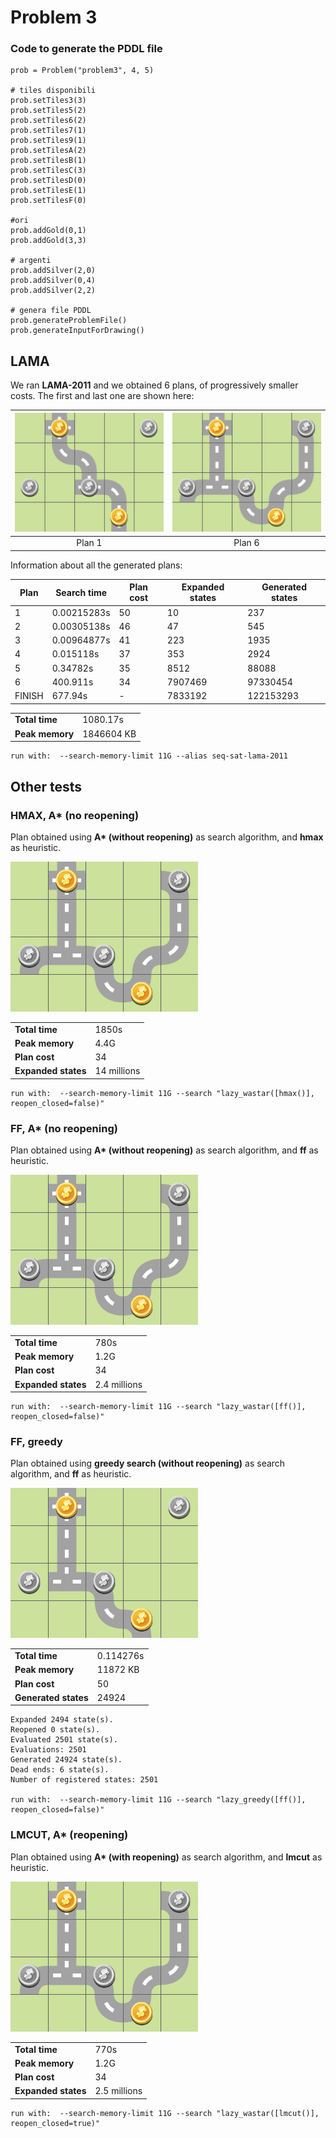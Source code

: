 # Problem 3

### Code to generate the PDDL file

	prob = Problem("problem3", 4, 5)
	
	# tiles disponibili
	prob.setTiles3(3)
	prob.setTiles5(2)
	prob.setTiles6(2)
	prob.setTiles7(1)
	prob.setTiles9(1)
	prob.setTilesA(2)
	prob.setTilesB(1)
	prob.setTilesC(3)
	prob.setTilesD(0)
	prob.setTilesE(1)
	prob.setTilesF(0)
	
	#ori
	prob.addGold(0,1)
	prob.addGold(3,3)
	
	# argenti
	prob.addSilver(2,0)
	prob.addSilver(0,4)
	prob.addSilver(2,2)
	
	# genera file PDDL
	prob.generateProblemFile()
	prob.generateInputForDrawing()

## LAMA

We ran **LAMA-2011** and we obtained 6 plans, of progressively smaller costs. The first and last one are shown here:

<img src="problem3_sas_plan1.png" alt="plan" width="260"/> |  <img src="problem3_sas_plan6.png" alt="plan" width="260"/>
:-------------------------:|:-------------------------:
Plan 1  |  Plan 6

Information about all the generated plans:

| Plan | Search time | Plan cost |  Expanded states | Generated states |
|--|--|--|--|--|
| 1 | 0.00215283s | 50 | 10 | 237 |
| 2 | 0.00305138s | 46 | 47 | 545 |
| 3 | 0.00964877s | 41 | 223 | 1935 |
| 4 | 0.015118s | 37 | 353 | 2924 |
| 5 | 0.34782s | 35 | 8512 | 88088 |
| 6 | 400.911s | 34 | 7907469 | 97330454 |
| FINISH | 677.94s | - | 7833192 | 122153293 |

| | |
|--|--|
| **Total time** | 1080.17s |
| **Peak memory** | 1846604 KB |

	run with:  --search-memory-limit 11G --alias seq-sat-lama-2011

## Other tests

### HMAX, A* (no reopening)

Plan obtained using **A\* (without reopening)** as search algorithm, and **hmax** as heuristic.

<img src="problem3_sas_plan_hmax.png" alt="plan" width="300"/>

| | |
|--|--|
| **Total time** | 1850s |
| **Peak memory** | 4.4G |
| **Plan cost** | 34 |
| **Expanded states** | 14 millions |

	run with:  --search-memory-limit 11G --search "lazy_wastar([hmax()], reopen_closed=false)"


### FF, A* (no reopening)

Plan obtained using **A\* (without reopening)** as search algorithm, and **ff** as heuristic.

<img src="problem3_sas_plan_ff.png" alt="plan" width="300"/>

| | |
|--|--|
| **Total time** | 780s |
| **Peak memory** | 1.2G |
| **Plan cost** | 34 |
| **Expanded states** | 2.4 millions |

	run with:  --search-memory-limit 11G --search "lazy_wastar([ff()], reopen_closed=false)"

 
 ### FF, greedy

Plan obtained using **greedy search (without reopening)** as search algorithm, and **ff** as heuristic.

<img src="problem3_sas_plan_ff_greedy.png" alt="plan" width="300"/>

| | |
|--|--|
| **Total time** | 0.114276s |
| **Peak memory** | 11872 KB |
| **Plan cost** | 50 |
| **Generated states** | 24924 |

	Expanded 2494 state(s).
	Reopened 0 state(s).
	Evaluated 2501 state(s).
	Evaluations: 2501
	Generated 24924 state(s).
	Dead ends: 6 state(s).
	Number of registered states: 2501

	run with:  --search-memory-limit 11G --search "lazy_greedy([ff()], reopen_closed=false)"

 
  ### LMCUT, A* (reopening)

Plan obtained using **A\* (with reopening)** as search algorithm, and **lmcut** as heuristic.

<img src="problem3_sas_plan_lmcut.png" alt="plan" width="300"/>

| | |
|--|--|
| **Total time** | 770s |
| **Peak memory** | 1.2G |
| **Plan cost** | 34 |
| **Expanded states** | 2.5 millions |

	run with:  --search-memory-limit 11G --search "lazy_wastar([lmcut()], reopen_closed=true)"
 
